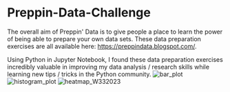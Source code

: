 # Preppin-Data-Challenge
The overall aim of Preppin' Data is to give people a place to learn the power of being able to prepare your own data sets. These data preparation exercises are all available here: https://preppindata.blogspot.com/.

Using Python in Jupyter Notebook, I found these data preparation exercises incredibly valuable in improving my data analysis / research skills while learning new tips / tricks in the Python community.
![bar_plot](https://github.com/ghafarshahanalytics/Preppin-Data-Challenge/assets/69779897/6ef1abf3-d77c-438a-9e28-ce3e74a353bd)
![histogram_plot](https://github.com/ghafarshahanalytics/Preppin-Data-Challenge/assets/69779897/a5f8434d-75e4-4a8f-bff9-a685706591ed)
![heatmap_W332023](https://github.com/ghafarshahanalytics/Preppin-Data-Challenge/assets/69779897/34c04d54-bd6b-4ea7-b188-4daef70da529)
